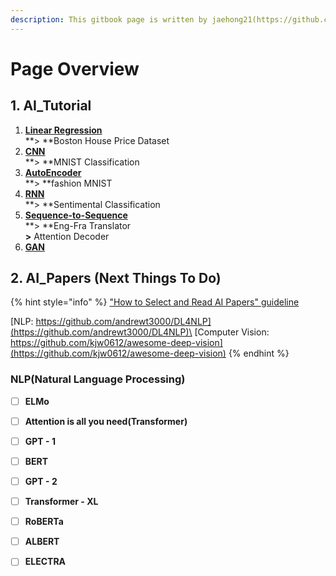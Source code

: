 ```yaml
---
description: This gitbook page is written by jaehong21(https://github.com/jaehong21)
---
```


# Page Overview

## 1. AI_Tutorial

1. ****[**Linear Regression**](https://jaehong21.gitbook.io/ai-jaehong/linear-regression/explanation-and-example)****\
   **> **Boston House Price Dataset
2. ****[**CNN**](https://jaehong21.gitbook.io/ai-jaehong/cnn/basic-information)****\
   **> **MNIST Classification
3. ****[**AutoEncoder**](https://jaehong21.gitbook.io/ai-jaehong/autoencoder-1/basic-information)****\
   **> **fashion MNIST
4. ****[**RNN**](https://jaehong21.gitbook.io/ai-jaehong/rnn/basic-information)****\
   **> **Sentimental Classification
5. ****[**Sequence-to-Sequence**](https://jaehong21.gitbook.io/ai-jaehong/sequence-to-sequence/seq2seq)****\
   **> **Eng-Fra Translator\
   **>** Attention Decoder
6. ****[**GAN**](https://jaehong21.gitbook.io/ai-jaehong/gan/basic-information)****

## 2. AI_Papers (Next Things To Do)

{% hint style="info" %}
["How to Select and Read AI Papers" guideline](https://github.com/HYU-AILAB/ai-seminar/wiki/%EB%85%BC%EB%AC%B8-%EC%84%A0%EC%A0%95-%EB%B0%8F-%EC%9D%BD%EB%8A%94-%EB%B0%A9%EB%B2%95)

[NLP: https://github.com/andrewt3000/DL4NLP](https://github.com/andrewt3000/DL4NLP)\
[Computer Vision: https://github.com/kjw0612/awesome-deep-vision](https://github.com/kjw0612/awesome-deep-vision)
{% endhint %}

### NLP(Natural Language Processing)

* [ ] **ELMo**
* [ ] **Attention is all you need(Transformer)**
* [ ] **GPT - 1**
* [ ] **BERT**
* [ ] **GPT - 2**
* [ ] **Transformer - XL**
* [ ] **RoBERTa**
* [ ] **ALBERT**
* [ ] **ELECTRA**

